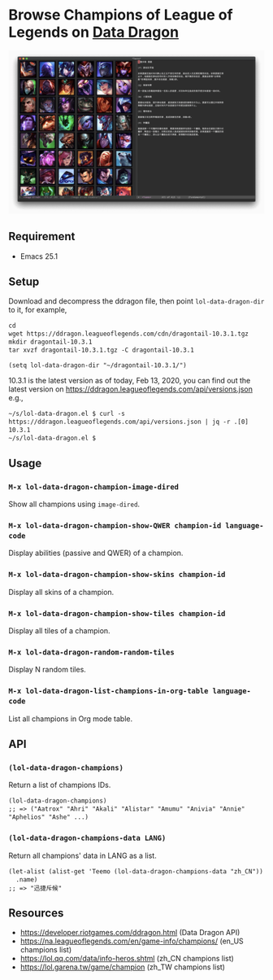 # Browse Champions of League of Legends on [Data Dragon](https://developer.riotgames.com/ddragon.html)

![Image of champions and Teemo](Teeeemo.png)

## Requirement

- Emacs 25.1

## Setup

Download and decompress the ddragon file, then point `lol-data-dragon-dir` to it, for example,

``` shell
cd
wget https://ddragon.leagueoflegends.com/cdn/dragontail-10.3.1.tgz
mkdir dragontail-10.3.1
tar xvzf dragontail-10.3.1.tgz -C dragontail-10.3.1
```

``` emacs-lisp
(setq lol-data-dragon-dir "~/dragontail-10.3.1/")
```

10.3.1 is the latest version as of today, Feb 13, 2020, you can find out the
latest version on https://ddragon.leagueoflegends.com/api/versions.json e.g.,

``` shell
~/s/lol-data-dragon.el $ curl -s https://ddragon.leagueoflegends.com/api/versions.json | jq -r .[0]
10.3.1
~/s/lol-data-dragon.el $
```

## Usage

### `M-x lol-data-dragon-champion-image-dired`

Show all champions using `image-dired`.

### `M-x lol-data-dragon-champion-show-QWER champion-id language-code`

Display abilities (passive and QWER) of a champion.

### `M-x lol-data-dragon-champion-show-skins champion-id`

Display all skins of a champion.

### `M-x lol-data-dragon-champion-show-tiles champion-id`

Display all tiles of a champion.

### `M-x lol-data-dragon-random-random-tiles`

Display N random tiles.

### `M-x lol-data-dragon-list-champions-in-org-table language-code`

List all champions in Org mode table.

## API

### `(lol-data-dragon-champions)`

Return a list of champions IDs.

``` emacs-lisp
(lol-data-dragon-champions)
;; => ("Aatrox" "Ahri" "Akali" "Alistar" "Amumu" "Anivia" "Annie" "Aphelios" "Ashe" ...)
```

### `(lol-data-dragon-champions-data LANG)`

Return all champions' data in LANG as a list.

``` emacs-lisp
(let-alist (alist-get 'Teemo (lol-data-dragon-champions-data "zh_CN"))
  .name)
;; => "迅捷斥候"
```

## Resources

- https://developer.riotgames.com/ddragon.html (Data Dragon API)
- https://na.leagueoflegends.com/en/game-info/champions/ (en_US champions list)
- https://lol.qq.com/data/info-heros.shtml (zh_CN champions list)
- https://lol.garena.tw/game/champion (zh_TW champions list)

